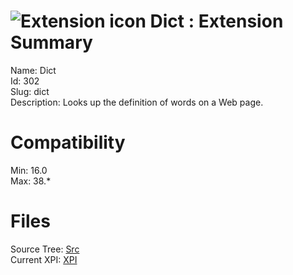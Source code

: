 # ![Extension icon](https://addons.thunderbird.net/static/img/addon-icons/default-64.png) Dict : Extension Summary

Name: Dict  
Id: 302  
Slug: dict  
Description: Looks up the definition of words on a Web page.
  

# Compatibility
Min: 16.0  
Max: 38.*  

# Files

Source Tree: [Src](C:/Dev/Thunderbird/ThunderKdB/xall/xOther/302-dict/src)  
Current XPI: [XPI](C:/Dev/Thunderbird/ThunderKdB/xall/xOther/302-dict/xpi)  



